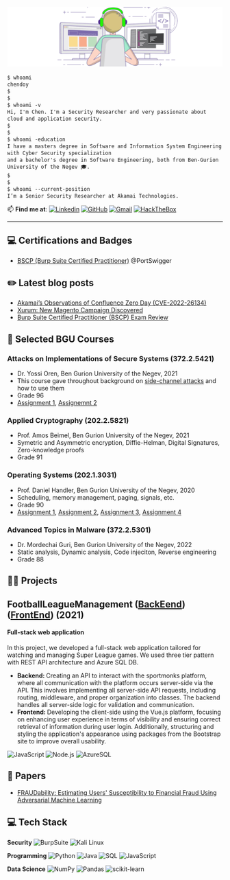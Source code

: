 ![Header](https://raw.githubusercontent.com/leorrose/leorrose/master/readme_header.gif "Header")

```
$ whoami
chendoy
$
$
$ whoami -v
Hi, I'm Chen. I'm a Security Researcher and very passionate about cloud and application security.
$
$
$ whoami -education
I have a masters degree in Software and Information System Engineering with Cyber Security specialization
and a bachelor's degree in Software Engineering, both from Ben-Gurion University of the Negev 🎓.
$
$
$ whoami --current-position
I’m a Senior Security Researcher at Akamai Technologies.
```
<!--
![chendoy](https://www.hackthebox.eu/badge/image/1778593)
-->

📫 **Find me at**: 
[![Linkedin](https://img.shields.io/badge/LinkedIn-0077B5?style=flat&logo=linkedin&logoColor=white)](https://www.linkedin.com/in/chendoy) 
[![GitHub](https://img.shields.io/badge/GitHub-131112?style=flat&logo=github&logoColor=white)](https://github.com/chendoy)
[![Gmail](https://img.shields.io/badge/Gmail-d44638?style=flat&logo=gmail&logoColor=white)](mailto:chendoy@gmail.com)
[![HackTheBox](https://img.shields.io/badge/HackTheBox-d44638?style=flat&logo=hackthebox&logoColor=a0ef03&color=121926)](https://app.hackthebox.com/profile/1778593)

---

## 💻 Certifications and Badges

- [BSCP (Burp Suite Certified Practitioner)](https://portswigger.net/web-security/e/c/d8e801847633de54) @PortSwigger
  
## ✏️ Latest blog posts

<!-- BLOG-POST-LIST:START -->
- [Akamai’s Observations of Confluence Zero Day (CVE-2022-26134)](https://www.akamai.com/blog/security-research/atlassian-confluence-vulnerability-observations)
- [Xurum: New Magento Campaign Discovered](https://www.akamai.com/blog/security-research/new-sophisticated-magento-campaign-xurum-webshell)
- [Burp Suite Certified Practitioner (BSCP) Exam Review](https://medium.com/@chendoy/burp-suite-certified-practitioner-bscp-exam-review-0a6846d76802)
<!-- BLOG-POST-LIST:END -->

## 📖 Selected BGU Courses

### Attacks on Implementations of Secure Systems (372.2.5421)
- Dr. Yossi Oren, Ben Gurion University of the Negev, 2021
- This course gave throughout background on [side-channel attacks](https://en.wikipedia.org/wiki/Side-channel_attack) and how to use them
- Grade 96
- [Assignment 1](https://github.com/chendoy/aes-power-analysis-aoi), [Assignemnt 2](https://github.com/chendoy/temporal-side-channel-aoi)

### Applied Cryptography (202.2.5821)
- Prof. Amos Beimel, Ben Gurion University of the Negev, 2021
- Symetric and Asymmetric encryption, Diffie-Helman, Digital Signatures, Zero-knowledge proofs
- Grade 91

### Operating Systems (202.1.3031)
- Prof. Daniel Handler, Ben Gurion University of the Negev, 2020
- Scheduling, memory management, paging, signals, etc.
- Grade 90
- [Assignment 1](https://github.com/chendoy/xv6-scheduling), [Assignment 2](https://github.com/chendoy/xv6-signals), [Assignment 3](https://github.com/chendoy/xv6-paging), [Assignment 4](https://github.com/chendoy/xv6-soft-links)

### Advanced Topics in Malware (372.2.5301)
- Dr. Mordechai Guri, Ben Gurion University of the Negev, 2022
- Static analysis, Dynamic analysis, Code injeciton, Reverse engineering
- Grade 88

## 👩‍💻 Projects

## FootballLeagueManagement ([BackEend](https://github.com/ShaharShc/FootballLeagueManagement-BackEnd)) ([FrontEnd](https://github.com/ShaharShc/FootballLeagueManagement-FrontEnd)) (2021)
#### Full-stack web application
In this project, we developed a full-stack web application tailored for watching and managing Super League games. We used three tier pattern with REST API architecture and Azure SQL DB.

- <b> Backend: </b>
Creating an API to interact with the sportmonks platform, where all communication with the platform occurs server-side via the API. This involves implementing all server-side API requests, including routing, middleware, and proper organization into classes. The backend handles all server-side logic for validation and communication.
- <b> Frontend: </b>
Developing the client-side using the Vue.js platform, focusing on enhancing user experience in terms of visibility and ensuring correct retrieval of information during user login. Additionally, structuring and styling the application's appearance using packages from the Bootstrap site to improve overall usability.

![JavaScript](https://img.shields.io/badge/JavaScript-%23F7DF1E?style=flat&logo=javascript&logoColor=white
) ![Node.js](https://img.shields.io/badge/NodeJS-%23339933?style=flat&logo=nodedotjs&logoColor=white
) ![AzureSQL](https://img.shields.io/badge/Azure%20SQL-%23CC2927?style=flat&logo=microsoftsqlserver&logoColor=white)

<!--

## [PacmanWebGame](https://github.com/ShaharShc/PacmanWebGame) (2021)
#### An online packman game
This project integrates HTML for structure and design, JavaScript for functionality, and jQuery for user management.

[Start Playing](https://web-development-environments-2021.github.io/Assignment2_205890320_313326985)🎮

![HTML](https://img.shields.io/badge/html-%23E34F26?style=flat&logo=html) ![JavaScript](https://img.shields.io/badge/JavaScript-%23F7DF1E?style=flat&logo=javascript&logoColor=white
) ![jQuery](https://img.shields.io/badge/jQuery-%230769AD?style=flat&logo=jQuery)


## [SearchEngine](https://github.com/ShaharShc/SearchEngine) (2021)
#### Tweets search engine project: Information retrieval from twitter corpus.

In this project, we bulid a Search engine, implementing Parser, Indexer, Searcher, and Ranker components, and maintain a large set of data.
Additionally, We implemented five differenet retrieval methods using: Word2Vec, Global Method, Spelling Correction, Thesaurus and Word Net - and evaluated their effectiveness using MAP, Precision, and Recall metrics. 

![Python](https://img.shields.io/badge/python-3670A0?style=flat&logo=python&logoColor=ffdd54) 

## [MazeGame](https://github.com/ShaharShc/MazeGame) (2020)
#### Server-Client interactive responsive maze game application, communicating in TCP Protocol, using MVC Pattern

The game was developed in multiple phases, incorporating various design patterns such as Strategy and Observer.
- In the initial phase, we utilized Prim's algorithm to construct the maze and implemented three distinct search methods—BEST-FIRST SEARCH, BFS, DFS—to provide users with a solution.
- During the second phase, we implemented bit compression to optimize storage and employed a client-server architecture with thread management for efficient time handling.
- In the final step, emphasis was placed on enhancing the frontend, refining game design, and improving user experience through intuitive GUI enhancements.

![Java](https://img.shields.io/badge/Java-3670A0.svg?style=flat&logo=java&logoColor=white)

-->

## 📜 Papers

* [FRAUDability: Estimating Users' Susceptibility to Financial Fraud Using Adversarial Machine Learning](https://arxiv.org/abs/2312.01200)
    

## 💻 Tech Stack
**Security** ![BurpSuite](https://img.shields.io/badge/BurpSuite-white?style=flat&logo=portswigger&logoColor=orange) ![Kali Linux](https://img.shields.io/badge/Kali%20Linux-blue?style=flat&logo=kalilinux&logoColor=black)

**Programming** ![Python](https://img.shields.io/badge/Python-3670A0?style=flat&logo=Python&logoColor=ffdd54) ![Java](https://img.shields.io/badge/Java-ED8B00?style=flat&logo=openjdk&logoColor=white) ![SQL](https://img.shields.io/badge/SQL-%2307405e.svg?style=flat&logo=sqlite&logoColor=white) ![JavaScript](https://img.shields.io/badge/JavaScript-%23F7DF1E?style=flat&logo=javascript&logoColor=white)

**Data Science** ![NumPy](https://img.shields.io/badge/Numpy-%23013243.svg?style=flat&logo=Numpy&logoColor=white) ![Pandas](https://img.shields.io/badge/Pandas-%23150458.svg?style=flat&logo=pandas&logoColor=white)  ![scikit-learn](https://img.shields.io/badge/scikit--learn-%23F7931E.svg?style=flat&logo=scikit-learn&logoColor=white)
